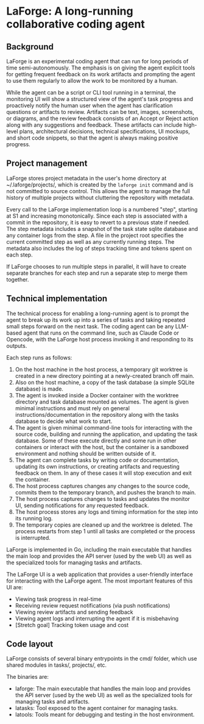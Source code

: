 # LaForge: A long-running collaborative coding agent

## Background

LaForge is an experimental coding agent that can run for long periods of time
semi-autonomously. The emphasis is on giving the agent explicit tools for
getting frequent feedback on its work artifacts and prompting the agent to use
them regularly to allow the work to be monitored by a human.

While the agent can be a script or CLI tool running in a terminal, the
monitoring UI will show a structured view of the agent's task progress and
proactively notify the human user when the agent has clarification questions or
artifacts to review. Artifacts can be text, images, screenshots, or diagrams,
and the review feedback consists of an Accept or Reject action along with any
suggestions and feedback. These artifacts can include high-level plans,
architectural decisions, technical specifications, UI mockups, and short code
snippets, so that the agent is always making positive progress.

## Project management

LaForge stores project metadata in the user's home directory at
~/.laforge/projects/<name>, which is created by the `laforge init` command and
is not committed to source control. This allows the agent to manage the full
history of multiple projects without cluttering the repository with metadata.

Every call to the LaForge implementation loop is a numbered "step", starting at
S1 and increasing monotonically. Since each step is associated with a commit in
the repository, it is easy to revert to a previous state if needed. The step
metadata includes a snapshot of the task state sqlite database and any container
logs from the step. A file in the project root specifies the current committed
step as well as any currently running steps. The metadata also includes the log
of steps tracking time and tokens spent on each step.

If LaForge chooses to run multiple steps in parallel, it will have to create
separate branches for each step and run a separate step to merge them together.

## Technical implementation

The technical process for enabling a long-running agent is to prompt the agent
to break up its work up into a series of tasks and taking repeated small steps
forward on the next task. The coding agent can be any LLM-based agent that runs on the
command line, such as Claude Code or Opencode, with the LaForge host process
invoking it and responding to its outputs.

Each step runs as follows:

1. On the host machine in the host process, a temporary git worktree is created
   in a new directory pointing at a newly-created branch off main.
2. Also on the host machine, a copy of the task database (a simple SQLite
   database) is made.
3. The agent is invoked inside a Docker container with the worktree directory
   and task database mounted as volumes. The agent is given minimal
   instructions and must rely on general instructions/documentation in the
   repository along with the tasks database to decide what work to start.
4. The agent is given minimal command-line tools for interacting with the source
   code, building and running the application, and updating the task database.
   Some of these execute directly and some run in other containers or interact
   with the host, but the container is a sandboxed environment and nothing
   should be written outside of it.
5. The agent can complete tasks by writing code or documentation, updating its
   own instructions, or creating artifacts and requesting feedback on them.
   In any of these cases it will stop execution and exit the container.
6. The host process captures changes any changes to the source code, commits
   them to the temporary branch, and pushes the branch to main.
7. The host process captures changes to tasks and updates the monitor UI,
   sending notifications for any requested feedback.
8. The host process stores any logs and timing information for the step into its
   running log.
9. The temporary copies are cleaned up and the worktree is deleted. The process
   restarts from step 1 until all tasks are completed or the process is
   interrupted.

LaForge is implemented in Go, including the main executable that handles the
main loop and provides the API server (used by the web UI) as well as the
specialized tools for managing tasks and artifacts.

The LaForge UI is a web application that provides a user-friendly
interface for interacting with the LaForge agent. The most important features of
this UI are:
- Viewing task progress in real-time
- Receiving review request notifications (via push notifications)
- Viewing review artifacts and sending feedback
- Viewing agent logs and interrupting the agent if it is misbehaving
- [Stretch goal] Tracking token usage and cost

## Code layout

LaForge consists of several binary entrypoints in the cmd/ folder, which use
shared modules in tasks/, projects/, etc.

The binaries are:
- laforge: The main executable that handles the main loop and provides the API server (used by the web UI) as well as the specialized tools for managing tasks and artifacts.
- latasks: Tool exposed to the agent container for managing tasks.
- latools: Tools meant for debugging and testing in the host environment.
